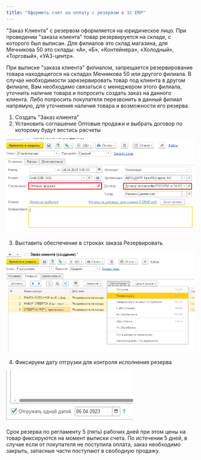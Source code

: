 ```yaml
---
title: "Оформить счет на оплату с резервом в 1С ERP"
---
```


"Заказ Клиента" с резервом оформляется на юридическое лицо. При проведении "заказа клиента" товар резервируется на складе, с которого был выписан. Для филиалов это склад магазина, для Мечникова 50 это склады: «А», «Б», «Контейнера», «Холодный», «Торговый», «УАЗ-центр».

При выписке "заказа клиента" филиалом, запрещается резервирование товара находящегося на складах Мечникова 50 или другого филиала. В случае необходимости зарезервировать товар под клиента в другом филиале, Вам необходимо связаться с менеджером этого филиала, уточнить наличие товара и попросить создать заказ на данного клиента. Либо попросить покупателя перезвонить в данный филиал напрямую, для уточнения наличия товара и возможности его резерва.

1. Создать "Заказ клиента"
2. Установить соглашение Оптовые продажи и выбрать договор по которому будут вестись расчеты

![](_attach/Pasted%20image%2020230428094533.png)

3. Выставить обеспечение в строках заказа Резервировать

![](_attach/Pasted%20image%2020230428094904.png)

4. Фиксируем дату отгрузки для контроля исполнения резерва

![Pasted image 20230406134945](_attach/Pasted%20image%2020230406134945.png)

Срок резерва по регламенту 5 (пять) рабочих дней при этом цены на товар фиксируются на момент выписки счета. По истечении 5 дней, в случае если от покупателя не поступила оплата, заказ необходимо закрыть, запасные части поступают в свободную продажу.

